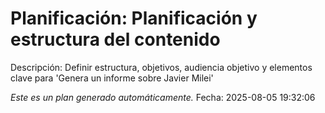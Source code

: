 # Planificación: Planificación y estructura del contenido

Descripción: Definir estructura, objetivos, audiencia objetivo y elementos clave para 'Genera un informe sobre Javier Milei'

*Este es un plan generado automáticamente.*
Fecha: 2025-08-05 19:32:06
